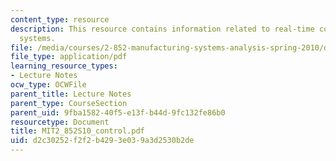 ```yaml
---
content_type: resource
description: This resource contains information related to real-time control of manufacturing
  systems.
file: /media/courses/2-852-manufacturing-systems-analysis-spring-2010/d2c30252f2f2b4293e039a3d2530b2de_MIT2_852S10_control.pdf
file_type: application/pdf
learning_resource_types:
- Lecture Notes
ocw_type: OCWFile
parent_title: Lecture Notes
parent_type: CourseSection
parent_uid: 9fba1582-40f5-e13f-b44d-9fc132fe86b0
resourcetype: Document
title: MIT2_852S10_control.pdf
uid: d2c30252-f2f2-b429-3e03-9a3d2530b2de
---
```

